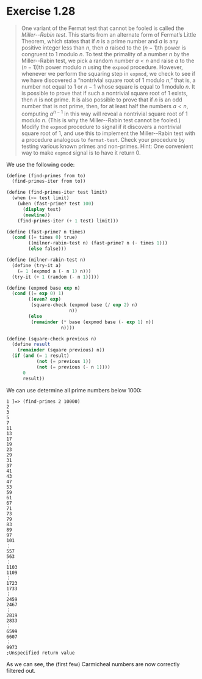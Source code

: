 # Exercise 1.28

> One variant of the Fermat test that cannot be fooled is called the _Miller--Rabin test_.
> This starts from an alternate form of Fermat’s Little Theorem, which states that if $n$ is a prime number and $a$ is any positive integer less than $n$, then $a$ raised to the $(n - 1)$th power is congruent to $1$ modulo $n$.
> To test the primality of a number $n$ by the Miller--Rabin test, we pick a random number $a < n$ and raise $a$ to the $(n - 1)$)th power modulo $n$ using the `expmod` procedure.
> However, whenever we perform the squaring step in `expmod`, we check to see if we have discovered a “nontrivial square root of $1$ modulo $n$,” that is, a number not equal to $1$ or $n - 1$ whose square is equal to $1$ modulo $n$.
> It is possible to prove that if such a nontrivial square root of $1$ exists, then $n$ is not prime.
> It is also possible to prove that if $n$ is an odd number that is not prime, then, for at least half the numbers $a < n$, computing $a^{n - 1}$ in this way will reveal a nontrivial square root of $1$ modulo $n$.
> (This is why the Miller--Rabin test cannot be fooled.)
> Modify the `expmod` procedure to signal if it discovers a nontrivial square root of $1$, and use this to implement the Miller--Rabin test with a procedure analogous to `fermat-test`.
> Check your procedure by testing various known primes and non-primes.
> Hint:
> One convenient way to make `expmod` signal is to have it return $0$.



We use the following code:
```scheme
(define (find-primes from to)
  (find-primes-iter from to))

(define (find-primes-iter test limit)
  (when (<= test limit)
    (when (fast-prime? test 100)
      (display test)
      (newline))
    (find-primes-iter (+ 1 test) limit)))

(define (fast-prime? n times)
  (cond ((= times 0) true)
        ((milner-rabin-test n) (fast-prime? n (- times 1)))
        (else false)))

(define (milner-rabin-test n)
  (define (try-it a)
    (= 1 (expmod a (- n 1) n)))
  (try-it (+ 1 (random (- n 1)))))

(define (expmod base exp n)
  (cond ((= exp 0) 1)
        ((even? exp)
         (square-check (expmod base (/ exp 2) n)
                       n))
        (else
         (remainder (* base (expmod base (- exp 1) n))
                    n))))

(define (square-check previous n)
  (define result
    (remainder (square previous) n))
  (if (and (= 1 result)
           (not (= previous 1))
           (not (= previous (- n 1))))
      0
      result))
```

We can use determine all prime numbers below $1000$:
```
1 ]=> (find-primes 2 10000)
2
3
5
7
11
13
17
19
23
29
31
37
41
43
47
53
59
61
67
71
73
79
83
89
97
101
⋮
557
563
⋮
1103
1109
⋮
1723
1733
⋮
2459
2467
⋮
2819
2833
⋮
6599
6607
⋮
9973
;Unspecified return value
```
As we can see, the (first few) Carmicheal numbers are now correctly filtered out.
